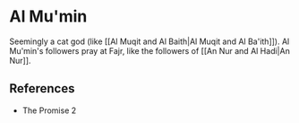 # Al Mu'min
Seemingly a cat god (like [[Al Muqit and Al Baith|Al Muqit and Al Ba'ith]]). Al Mu'min's followers pray at Fajr, like the followers of [[An Nur and Al Hadi|An Nur]].

## References
- The Promise 2
